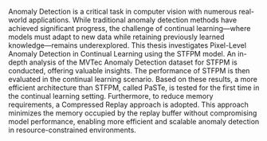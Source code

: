 Anomaly Detection is a critical task in computer vision with numerous real-world applications.
While traditional anomaly detection methods have achieved significant progress, the
challenge of continual learning—where models must adapt to new data while retaining previously
learned knowledge—remains underexplored. This thesis investigates Pixel-Level Anomaly
Detection in Continual Learning using the STFPM model. An in-depth analysis of the MVTec
Anomaly Detection dataset for STFPM is conducted, offering valuable insights. The performance
of STFPM is then evaluated in the continual learning scenario. Based on these results,
a more efficient architecture than STFPM, called PaSTe, is tested for the first time in the continual
learning setting. Furthermore, to reduce memory requirements, a Compressed Replay
approach is adopted. This approach minimizes the memory occupied by the replay buffer without
compromising model performance, enabling more efficient and scalable anomaly detection
in resource-constrained environments.
